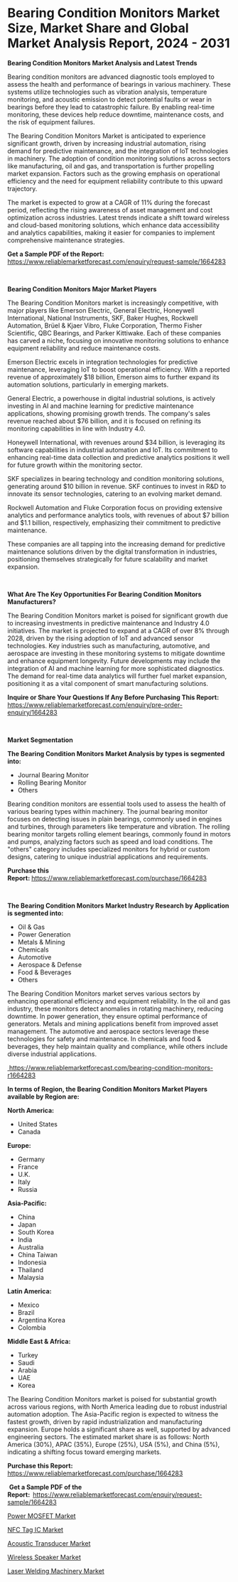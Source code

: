 <p><h1>Bearing Condition Monitors Market Size, Market Share and Global Market Analysis Report, 2024 - 2031</h1></p><p><strong>Bearing Condition Monitors Market Analysis and Latest Trends</strong></p>
<p><p>Bearing condition monitors are advanced diagnostic tools employed to assess the health and performance of bearings in various machinery. These systems utilize technologies such as vibration analysis, temperature monitoring, and acoustic emission to detect potential faults or wear in bearings before they lead to catastrophic failure. By enabling real-time monitoring, these devices help reduce downtime, maintenance costs, and the risk of equipment failures.</p><p>The Bearing Condition Monitors Market is anticipated to experience significant growth, driven by increasing industrial automation, rising demand for predictive maintenance, and the integration of IoT technologies in machinery. The adoption of condition monitoring solutions across sectors like manufacturing, oil and gas, and transportation is further propelling market expansion. Factors such as the growing emphasis on operational efficiency and the need for equipment reliability contribute to this upward trajectory. </p><p>The market is expected to grow at a CAGR of 11% during the forecast period, reflecting the rising awareness of asset management and cost optimization across industries. Latest trends indicate a shift toward wireless and cloud-based monitoring solutions, which enhance data accessibility and analytics capabilities, making it easier for companies to implement comprehensive maintenance strategies.</p></p>
<p><strong>Get a Sample PDF of the Report:&nbsp;</strong> <a href="https://www.reliablemarketforecast.com/enquiry/request-sample/1664283?utm_campaign=1283&utm_medium=2&utm_source=Github&utm_content=ia&utm_term=28092024&utm_id=bearing-condition-monitors">https://www.reliablemarketforecast.com/enquiry/request-sample/1664283</a></p>
<p>&nbsp;</p>
<p><strong>Bearing Condition Monitors Major Market Players</strong></p>
<p><p>The Bearing Condition Monitors market is increasingly competitive, with major players like Emerson Electric, General Electric, Honeywell International, National Instruments, SKF, Baker Hughes, Rockwell Automation, Brüel & Kjaer Vibro, Fluke Corporation, Thermo Fisher Scientific, QBC Bearings, and Parker Kittiwake. Each of these companies has carved a niche, focusing on innovative monitoring solutions to enhance equipment reliability and reduce maintenance costs.</p><p>Emerson Electric excels in integration technologies for predictive maintenance, leveraging IoT to boost operational efficiency. With a reported revenue of approximately $18 billion, Emerson aims to further expand its automation solutions, particularly in emerging markets. </p><p>General Electric, a powerhouse in digital industrial solutions, is actively investing in AI and machine learning for predictive maintenance applications, showing promising growth trends. The company's sales revenue reached about $76 billion, and it is focused on refining its monitoring capabilities in line with Industry 4.0.</p><p>Honeywell International, with revenues around $34 billion, is leveraging its software capabilities in industrial automation and IoT. Its commitment to enhancing real-time data collection and predictive analytics positions it well for future growth within the monitoring sector.</p><p>SKF specializes in bearing technology and condition monitoring solutions, generating around $10 billion in revenue. SKF continues to invest in R&D to innovate its sensor technologies, catering to an evolving market demand.</p><p>Rockwell Automation and Fluke Corporation focus on providing extensive analytics and performance analytics tools, with revenues of about $7 billion and $1.1 billion, respectively, emphasizing their commitment to predictive maintenance.</p><p>These companies are all tapping into the increasing demand for predictive maintenance solutions driven by the digital transformation in industries, positioning themselves strategically for future scalability and market expansion.</p></p>
<p>&nbsp;</p>
<p><strong>What Are The Key Opportunities For Bearing Condition Monitors Manufacturers?</strong></p>
<p><p>The Bearing Condition Monitors market is poised for significant growth due to increasing investments in predictive maintenance and Industry 4.0 initiatives. The market is projected to expand at a CAGR of over 8% through 2028, driven by the rising adoption of IoT and advanced sensor technologies. Key industries such as manufacturing, automotive, and aerospace are investing in these monitoring systems to mitigate downtime and enhance equipment longevity. Future developments may include the integration of AI and machine learning for more sophisticated diagnostics. The demand for real-time data analytics will further fuel market expansion, positioning it as a vital component of smart manufacturing solutions.</p></p>
<p><strong>Inquire or Share Your Questions If Any Before Purchasing This Report:</strong> <a href="https://www.reliablemarketforecast.com/enquiry/pre-order-enquiry/1664283?utm_campaign=1283&utm_medium=2&utm_source=Github&utm_content=ia&utm_term=28092024&utm_id=bearing-condition-monitors">https://www.reliablemarketforecast.com/enquiry/pre-order-enquiry/1664283</a></p>
<p>&nbsp;</p>
<p><strong>Market Segmentation</strong></p>
<p><strong>The Bearing Condition Monitors Market Analysis by types is segmented into:</strong></p>
<p><ul><li>Journal Bearing Monitor</li><li>Rolling Bearing Monitor</li><li>Others</li></ul></p>
<p><p>Bearing condition monitors are essential tools used to assess the health of various bearing types within machinery. The journal bearing monitor focuses on detecting issues in plain bearings, commonly used in engines and turbines, through parameters like temperature and vibration. The rolling bearing monitor targets rolling element bearings, commonly found in motors and pumps, analyzing factors such as speed and load conditions. The "others" category includes specialized monitors for hybrid or custom designs, catering to unique industrial applications and requirements.</p></p>
<p><strong>Purchase this Report:&nbsp;</strong><a href="https://www.reliablemarketforecast.com/purchase/1664283?utm_campaign=1283&utm_medium=2&utm_source=Github&utm_content=ia&utm_term=28092024&utm_id=bearing-condition-monitors">https://www.reliablemarketforecast.com/purchase/1664283</a></p>
<p>&nbsp;</p>
<p><strong>The Bearing Condition Monitors Market Industry Research by Application is segmented into:</strong></p>
<p><ul><li>Oil & Gas</li><li>Power Generation</li><li>Metals & Mining</li><li>Chemicals</li><li>Automotive</li><li>Aerospace & Defense</li><li>Food & Beverages</li><li>Others</li></ul></p>
<p><p>The Bearing Condition Monitors market serves various sectors by enhancing operational efficiency and equipment reliability. In the oil and gas industry, these monitors detect anomalies in rotating machinery, reducing downtime. In power generation, they ensure optimal performance of generators. Metals and mining applications benefit from improved asset management. The automotive and aerospace sectors leverage these technologies for safety and maintenance. In chemicals and food & beverages, they help maintain quality and compliance, while others include diverse industrial applications.</p></p>
<p><a href="https://www.reliablemarketforecast.com/bearing-condition-monitors-r1664283?utm_campaign=1283&utm_medium=2&utm_source=Github&utm_content=ia&utm_term=28092024&utm_id=bearing-condition-monitors">&nbsp;https://www.reliablemarketforecast.com/bearing-condition-monitors-r1664283</a></p>
<p><strong>In terms of Region, the Bearing Condition Monitors Market Players available by Region are:</strong></p>
<p>
    <p> <strong> North America: </strong>
        <ul>
            <li>United States</li>
            <li>Canada</li>
        </ul>
        </p> 
    <p> <strong> Europe: </strong>
        <ul>
            <li>Germany</li>
            <li>France</li>
            <li>U.K.</li>
            <li>Italy</li>
            <li>Russia</li>
        </ul>
        </p> 
    <p> <strong> Asia-Pacific: </strong>
        <ul>
            <li>China</li>
            <li>Japan</li>
            <li>South Korea</li>
            <li>India</li>
            <li>Australia</li>
            <li>China Taiwan</li>
            <li>Indonesia</li>
            <li>Thailand</li>
            <li>Malaysia</li>
        </ul>
        </p> 
    <p> <strong> Latin America: </strong>
        <ul>
            <li>Mexico</li>
            <li>Brazil</li>
            <li>Argentina Korea</li>
            <li>Colombia</li>
        </ul>
        </p> 
    <p> <strong> Middle East & Africa: </strong>
        <ul>
            <li>Turkey</li>
            <li>Saudi</li>
            <li>Arabia</li>
            <li>UAE</li>
            <li>Korea</li>
        </ul>
    </p>
    </p>
<p><p>The Bearing Condition Monitors market is poised for substantial growth across various regions, with North America leading due to robust industrial automation adoption. The Asia-Pacific region is expected to witness the fastest growth, driven by rapid industrialization and manufacturing expansion. Europe holds a significant share as well, supported by advanced engineering sectors. The estimated market share is as follows: North America (30%), APAC (35%), Europe (25%), USA (5%), and China (5%), indicating a shifting focus toward emerging markets.</p></p>
<p><strong>Purchase this Report: </strong><a href="https://www.reliablemarketforecast.com/purchase/1664283?utm_campaign=1283&utm_medium=2&utm_source=Github&utm_content=ia&utm_term=28092024&utm_id=bearing-condition-monitors">https://www.reliablemarketforecast.com/purchase/1664283</a></p>
<p>&nbsp;<strong>Get a Sample PDF of the Report:&nbsp;&nbsp;</strong><a href="https://www.reliablemarketforecast.com/enquiry/request-sample/1664283?utm_campaign=1283&utm_medium=2&utm_source=Github&utm_content=ia&utm_term=28092024&utm_id=bearing-condition-monitors">https://www.reliablemarketforecast.com/enquiry/request-sample/1664283</a></p>
<p><strong></strong></p>
<p><p><a href="https://issuu.com/reportprime-2/docs/power-mosfet-market-size-2030.pptx_49954cad8df415?utm_campaign=1283&utm_medium=2&utm_source=Github&utm_content=ia&utm_term=28092024&utm_id=bearing-condition-monitors">Power MOSFET Market</a></p><p><a href="https://issuu.com/reportprime-2/docs/nfc-tag-ic-market-size-2030.pptx_118161ab072398?utm_campaign=1283&utm_medium=2&utm_source=Github&utm_content=ia&utm_term=28092024&utm_id=bearing-condition-monitors">NFC Tag IC Market</a></p><p><a href="https://www.linkedin.com/pulse/analyzing-acoustic-transducer-market-dynamics-growth-drivers-kfgzf?utm_campaign=1283&utm_medium=2&utm_source=Github&utm_content=ia&utm_term=28092024&utm_id=bearing-condition-monitors">Acoustic Transducer Market</a></p><p><a href="https://www.linkedin.com/pulse/global-wireless-speaker-market-focus-product-type-bluetooth-kmnuf?utm_campaign=1283&utm_medium=2&utm_source=Github&utm_content=ia&utm_term=28092024&utm_id=bearing-condition-monitors">Wireless Speaker Market</a></p><p><a href="https://www.linkedin.com/pulse/global-laser-welding-machinery-market-analysis-key-trends-fd7ne?utm_campaign=1283&utm_medium=2&utm_source=Github&utm_content=ia&utm_term=28092024&utm_id=bearing-condition-monitors">Laser Welding Machinery Market</a></p></p>